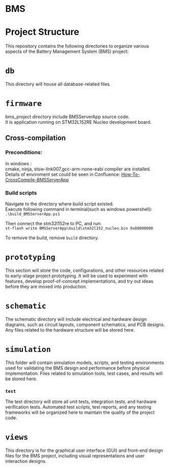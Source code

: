# BMS

# Project Structure

This repository contains the following directories to organize various aspects of the Battery Management System (BMS) project:

# `db`
This directory will house all database-related files.

# `firmware`
bms_project directory include BMSServerApp source code.  
It is application running on STM32L152RE Nucleo development board.
## Cross-compilation 
### Preconditions:
In windows :  
cmake, ninja, stsw-link007,gcc-arm-none-eabi compiler are installed.
Details of enviroment set could be seen in Confluence: [How-To-CrossCompile-BMSServerApp](https://liyuanliull.atlassian.net/wiki/spaces/BMSDEVELOP/pages/426109/How-to+Set+Up+Environment+and+Building+the+BMSServerApp)   
### Build scripts
Navigate to the directory where build script existed.   
Execute following command in terminal(such as windows powershell):  
`.\build_BMSServerApp.ps1`   
  
Then connect the stm32l152re to PC, and run:    
`st-flash write BMSServerApp\build\stm32l152_nucleo.bin 0x08000000`   

To remove the build, remove `build` directory.

# `prototyping`
This section will store the code, configurations, and other resources related to early-stage project prototyping. It will be used to experiment with features, develop proof-of-concept implementations, and try out ideas before they are moved into production.

# `schematic`
The schematic directory will include electrical and hardware design diagrams, such as circuit layouts, component schematics, and PCB designs. Any files related to the hardware structure will be stored here.

# `simulation`
This folder will contain simulation models, scripts, and testing environments used for validating the BMS design and performance before physical implementation. Files related to simulation tools, test cases, and results will be stored here.

### `test`
The test directory will store all unit tests, integration tests, and hardware verification tests. Automated test scripts, test reports, and any testing frameworks will be organized here to maintain the quality of the project code.

# `views`
This directory is for the graphical user interface (GUI) and front-end design files for the BMS project, including visual representations and user interaction designs.
